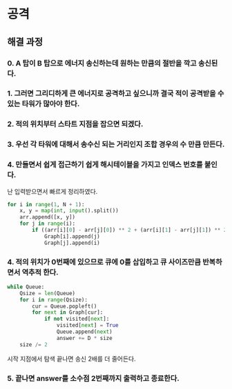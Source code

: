 # 공격

## 해결 과정
### 0. A 탑이 B 탑으로 에너지 송신하는데 원하는 만큼의 절반을 깍고 송신된다.
### 1. 그러면 그리디하게 큰 에너지로 공격하고 싶으니까 결국 적이 공격받을 수 있는 타워가 많아야 한다.
### 2. 적의 위치부터 스타트 지점을 잡으면 되겠다.
### 3. 우선 각 타워에 대해서 송수신 되는 거리인지 조합 경우의 수 만큼 만든다.
### 4. 만들면서 쉽게 접근하기 쉽게 해시테이블을 가지고 인덱스 번호를 붙인다.
난 입력받으면서 빠르게 정리하였다.     
```python
for i in range(1, N + 1):
    x, y = map(int, input().split())
    arr.append([x, y])
    for j in range(i):
        if ((arr[i][0] - arr[j][0]) ** 2 + (arr[i][1] - arr[j][1]) ** 2) ** .5 <= R:
            Graph[i].append(j)
            Graph[j].append(i)
```
### 4. 적의 위치가 0번째에 있으므로 큐에 0를 삽입하고 큐 사이즈만큼 반복하면서 역추적 한다.
```python
while Queue:
    Qsize = len(Queue)
    for i in range(Qsize):
        cur = Queue.popleft()
        for next in Graph[cur]:
            if not visited[next]:
                visited[next] = True
                Queue.append(next)
                answer += D * size
    size /= 2
```
시작 지점에서 탐색 끝나면 송신 2배를 더 줄어든다.
### 5. 끝나면 answer를 소수점 2번째까지 출력하고 종료한다.
